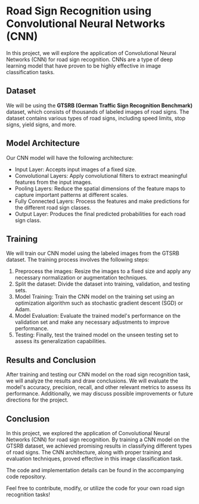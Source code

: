 # Road Sign Recognition using Convolutional Neural Networks (CNN)

In this project, we will explore the application of Convolutional Neural Networks (CNN) for road sign recognition. CNNs are a type of deep learning model that have proven to be highly effective in image classification tasks.

## Dataset

We will be using the **GTSRB (German Traffic Sign Recognition Benchmark)** dataset, which consists of thousands of labeled images of road signs. The dataset contains various types of road signs, including speed limits, stop signs, yield signs, and more.

## Model Architecture

Our CNN model will have the following architecture:

- Input Layer: Accepts input images of a fixed size.
- Convolutional Layers: Apply convolutional filters to extract meaningful features from the input images.
- Pooling Layers: Reduce the spatial dimensions of the feature maps to capture important patterns at different scales.
- Fully Connected Layers: Process the features and make predictions for the different road sign classes.
- Output Layer: Produces the final predicted probabilities for each road sign class.

## Training

We will train our CNN model using the labeled images from the GTSRB dataset. The training process involves the following steps:

1. Preprocess the images: Resize the images to a fixed size and apply any necessary normalization or augmentation techniques.
2. Split the dataset: Divide the dataset into training, validation, and testing sets.
3. Model Training: Train the CNN model on the training set using an optimization algorithm such as stochastic gradient descent (SGD) or Adam.
4. Model Evaluation: Evaluate the trained model's performance on the validation set and make any necessary adjustments to improve performance.
5. Testing: Finally, test the trained model on the unseen testing set to assess its generalization capabilities.

## Results and Conclusion

After training and testing our CNN model on the road sign recognition task, we will analyze the results and draw conclusions. We will evaluate the model's accuracy, precision, recall, and other relevant metrics to assess its performance. Additionally, we may discuss possible improvements or future directions for the project.

## Conclusion

In this project, we explored the application of Convolutional Neural Networks (CNN) for road sign recognition. By training a CNN model on the GTSRB dataset, we achieved promising results in classifying different types of road signs. The CNN architecture, along with proper training and evaluation techniques, proved effective in this image classification task.

The code and implementation details can be found in the accompanying code repository.

Feel free to contribute, modify, or utilize the code for your own road sign recognition tasks!

